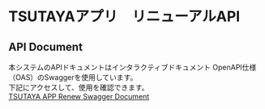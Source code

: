 # TSUTAYAアプリ　リニューアルAPI


## API Document

本システムのAPIドキュメントはインタラクティブドキュメント OpenAPI仕様（OAS）のSwaggerを使用しています。  
下記にアクセスして、使用を確認できます。  
[TSUTAYA APP Renew Swagger Document](https://dev.api.tsutaya-passport.tsite.jp/tapp/api/v1/docs/index.html)  

